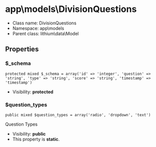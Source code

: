 app\models\DivisionQuestions
===============






* Class name: DivisionQuestions
* Namespace: app\models
* Parent class: lithium\data\Model





Properties
----------


### $_schema

    protected mixed $_schema = array('id' => 'integer', 'question' => 'string', 'type' => 'string', 'score' => 'string', 'timestamp' => 'timestamp')





* Visibility: **protected**


### $question_types

    public mixed $question_types = array('radio', 'dropdown', 'text')

Question Types



* Visibility: **public**
* This property is **static**.



